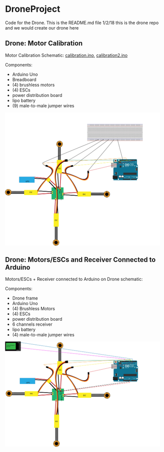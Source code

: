 # DroneProject
Code for the Drone.
This is the README.md file 1/2/18
this is the drone repo and we would create our drone here

## Drone: Motor Calibration
Motor Calibration Schematic: [calibration.ino](calibration.ino), [calibration2.ino](calibration2.ino)

Components:
- Arduino Uno
- Breadboard
- (4) brushless motors
- (4) ESCs
- power distribution board
- lipo battery
- (9) male-to-male jumper wires

![ ](DroneSchematics/ACMMotorCalibrationSchematic.jpg)

## Drone: Motors/ESCs and Receiver Connected to Arduino
Motors/ESCs + Receiver connected to Arduino on Drone schematic:

Components:
- Drone frame
- Arduino Uno
- (4) Brushless Motors
- (4) ESCs
- power distribution board
- 6 channels receiver
- lipo battery
- (4) male-to-male jumper wires

![ ](DroneSchematics/ACMDroneMotorsESCs.jpg)

